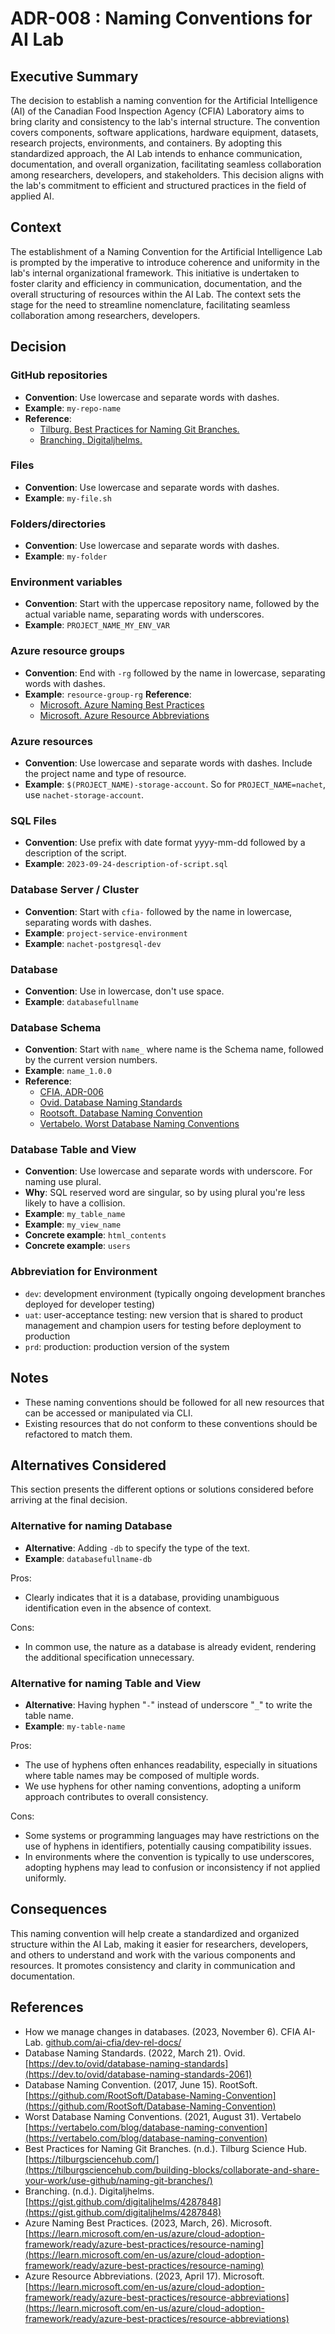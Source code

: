 # ADR-008 : Naming Conventions for AI Lab

## Executive Summary

The decision to establish a naming convention for the Artificial Intelligence
(AI) of the Canadian Food Inspection Agency (CFIA) Laboratory aims to bring
clarity and consistency to the lab's internal structure. The convention covers
components, software applications, hardware equipment, datasets, research
projects, environments, and containers. By adopting this standardized approach,
the AI Lab intends to enhance communication, documentation, and overall
organization, facilitating seamless collaboration among researchers, developers,
and stakeholders. This decision aligns with the lab's commitment to efficient
and structured practices in the field of applied AI.

## Context

The establishment of a Naming Convention for the Artificial Intelligence Lab is
prompted by the imperative to introduce coherence and uniformity in the lab's
internal organizational framework. This initiative is undertaken to foster
clarity and efficiency in communication, documentation, and the overall
structuring of resources within the AI Lab. The context sets the stage for the
need to streamline nomenclature, facilitating seamless collaboration among
researchers, developers.

## Decision

### GitHub repositories
- **Convention**: Use lowercase and separate words with dashes.
- **Example**: `my-repo-name`
- **Reference**:
  - [Tilburg. Best Practices for Naming Git Branches.](#ref-tilburg) 
  - [Branching. Digitaljhelms.](#ref-digitaljhelms) 


### Files
- **Convention**: Use lowercase and separate words with dashes.
- **Example**: `my-file.sh`

### Folders/directories
- **Convention**: Use lowercase and separate words with dashes.
- **Example**: `my-folder`

### Environment variables
- **Convention**: Start with the uppercase repository name, followed by the
  actual variable name, separating words with underscores.
- **Example**: `PROJECT_NAME_MY_ENV_VAR`

### Azure resource groups
- **Convention**: End with `-rg` followed by the name in lowercase, separating
  words with dashes.
- **Example**: `resource-group-rg` **Reference**:
  - [Microsoft. Azure Naming Best Practices](#ref-microsoft-1)
  - [Microsoft. Azure Resource Abbreviations](#ref-microsoft-2)

### Azure resources
- **Convention**: Use lowercase and separate words with dashes. Include the
  project name and type of resource.
- **Example**: `$(PROJECT_NAME)-storage-account`. So for `PROJECT_NAME=nachet`,
  use `nachet-storage-account`.

### SQL Files
- **Convention**: Use prefix with date format yyyy-mm-dd followed by a
  description of the script.
- **Example**: `2023-09-24-description-of-script.sql`

### Database Server / Cluster 
- **Convention**: Start with `cfia-` followed by the name in lowercase,
  separating words with dashes.
- **Example**: `project-service-environment`
- **Example**: `nachet-postgresql-dev`

### Database
- **Convention**: Use in lowercase, don't use space.
- **Example**: `databasefullname`

### Database Schema
- **Convention**: Start with `name_` where name is the Schema name, followed by
  the current version numbers.
- **Example**: `name_1.0.0`
- **Reference**:
  - [CFIA, ADR-006](#ref-adr-006)
  - [Ovid. Database Naming Standards](#ref-ovid)
  - [Rootsoft. Database Naming Convention](#ref-rootsoft)
  - [Vertabelo. Worst Database Naming Conventions](#ref-vertabelo)


 ### Database Table and View
- **Convention**: Use lowercase and separate words with underscore. For naming
  use plural.
- **Why**: SQL reserved word are singular, so by using plural you're less likely
  to have a collision.
- **Example**: `my_table_name`
- **Example**: `my_view_name`
- **Concrete example**: `html_contents`
- **Concrete example**: `users`

### Abbreviation for Environment
- `dev`: development environment (typically ongoing development branches
  deployed for developer testing)
- `uat`: user-acceptance testing: new version that is shared to product
  management and champion users for testing before deployment to production
- `prd`: production: production version of the system

## Notes
- These naming conventions should be followed for all new resources that can be
  accessed or manipulated via CLI.
- Existing resources that do not conform to these conventions should be
  refactored to match them.

## Alternatives Considered

This section presents the different options or solutions considered before
arriving at the final decision.

### Alternative for naming Database

- **Alternative**: Adding `-db` to specify the type of the text.
- **Example**: `databasefullname-db`

Pros:

- Clearly indicates that it is a database, providing unambiguous identification
  even in the absence of context.

Cons:

- In common use, the nature as a database is already evident, rendering the
  additional specification unnecessary.

### Alternative for naming Table and View

- **Alternative**: Having hyphen "`-`" instead of  underscore "`_`" to write the
  table name.
- **Example**: `my-table-name`

Pros:

- The use of hyphens often enhances readability, especially in situations where
  table names may be composed of multiple words.
- We use hyphens for other naming conventions, adopting a uniform approach
  contributes to overall consistency.

Cons:

- Some systems or programming languages may have restrictions on the use of
  hyphens in identifiers, potentially causing compatibility issues.
- In environments where the convention is typically to use underscores, adopting
  hyphens may lead to confusion or inconsistency if not applied uniformly.

## Consequences

This naming convention will help create a standardized and organized structure
within the AI Lab, making it easier for researchers, developers, and others to
understand and work with the various components and resources. It promotes
consistency and clarity in communication and documentation.

## References
* How we manage changes in databases. (2023, November 6). CFIA AI-Lab.
  [github.com/ai-cfia/dev-rel-docs/](https://github.com/ai-cfia/dev-rel-docs/blob/main/adr/006-database-change-management.md)<a
  id="ref-adr-006"></a>
* Database Naming Standards. (2022, March 21). Ovid.
  [https://dev.to/ovid/database-naming-standards](https://dev.to/ovid/database-naming-standards-2061)<a
  id="ref-ovid"></a>
* Database Naming Convention. (2017, June 15). RootSoft.
  [https://github.com/RootSoft/Database-Naming-Convention](https://github.com/RootSoft/Database-Naming-Convention)<a
  id="ref-rootsoft"></a>
* Worst Database Naming Conventions. (2021, August 31). Vertabelo
  [https://vertabelo.com/blog/database-naming-convention](https://vertabelo.com/blog/database-naming-convention)<a
  id="ref-vertabelo"></a>
* Best Practices for Naming Git Branches. (n.d.). Tilburg Science Hub.
  [https://tilburgsciencehub.com/](https://tilburgsciencehub.com/building-blocks/collaborate-and-share-your-work/use-github/naming-git-branches/)<a
  id="ref-tilburg"></a>
* Branching. (n.d.). Digitaljhelms.
  [https://gist.github.com/digitaljhelms/4287848](https://gist.github.com/digitaljhelms/4287848)<a
  id="ref-digitaljhelms"></a>
* Azure Naming Best Practices. (2023, March, 26). Microsoft.
  [https://learn.microsoft.com/en-us/azure/cloud-adoption-framework/ready/azure-best-practices/resource-naming](https://learn.microsoft.com/en-us/azure/cloud-adoption-framework/ready/azure-best-practices/resource-naming)<a
  id="ref-microsoft-1"></a>
* Azure Resource Abbreviations. (2023, April 17). Microsoft.
  [https://learn.microsoft.com/en-us/azure/cloud-adoption-framework/ready/azure-best-practices/resource-abbreviations](https://learn.microsoft.com/en-us/azure/cloud-adoption-framework/ready/azure-best-practices/resource-abbreviations)<a
  id="ref-microsoft-2"></a>

